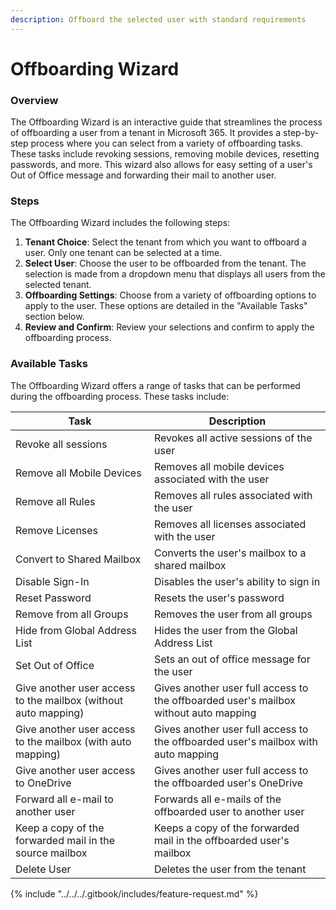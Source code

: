 ```yaml
---
description: Offboard the selected user with standard requirements
---
```


# Offboarding Wizard

### Overview

The Offboarding Wizard is an interactive guide that streamlines the process of offboarding a user from a tenant in Microsoft 365. It provides a step-by-step process where you can select from a variety of offboarding tasks. These tasks include revoking sessions, removing mobile devices, resetting passwords, and more. This wizard also allows for easy setting of a user's Out of Office message and forwarding their mail to another user.

### Steps

The Offboarding Wizard includes the following steps:

1. **Tenant Choice**: Select the tenant from which you want to offboard a user. Only one tenant can be selected at a time.
2. **Select User**: Choose the user to be offboarded from the tenant. The selection is made from a dropdown menu that displays all users from the selected tenant.
3. **Offboarding Settings**: Choose from a variety of offboarding options to apply to the user. These options are detailed in the "Available Tasks" section below.
4. **Review and Confirm**: Review your selections and confirm to apply the offboarding process.

### Available Tasks

The Offboarding Wizard offers a range of tasks that can be performed during the offboarding process. These tasks include:

| Task                                                           | Description                                                                          |
| -------------------------------------------------------------- | ------------------------------------------------------------------------------------ |
| Revoke all sessions                                            | Revokes all active sessions of the user                                              |
| Remove all Mobile Devices                                      | Removes all mobile devices associated with the user                                  |
| Remove all Rules                                               | Removes all rules associated with the user                                           |
| Remove Licenses                                                | Removes all licenses associated with the user                                        |
| Convert to Shared Mailbox                                      | Converts the user's mailbox to a shared mailbox                                      |
| Disable Sign-In                                                | Disables the user's ability to sign in                                               |
| Reset Password                                                 | Resets the user's password                                                           |
| Remove from all Groups                                         | Removes the user from all groups                                                     |
| Hide from Global Address List                                  | Hides the user from the Global Address List                                          |
| Set Out of Office                                              | Sets an out of office message for the user                                           |
| Give another user access to the mailbox (without auto mapping) | Gives another user full access to the offboarded user's mailbox without auto mapping |
| Give another user access to the mailbox (with auto mapping)    | Gives another user full access to the offboarded user's mailbox with auto mapping    |
| Give another user access to OneDrive                           | Gives another user full access to the offboarded user's OneDrive                     |
| Forward all e-mail to another user                             | Forwards all e-mails of the offboarded user to another user                          |
| Keep a copy of the forwarded mail in the source mailbox        | Keeps a copy of the forwarded mail in the offboarded user's mailbox                  |
| Delete User                                                    | Deletes the user from the tenant                                                     |



{% include "../../../.gitbook/includes/feature-request.md" %}
